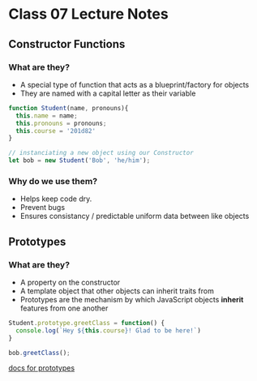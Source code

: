 # Class 07 Lecture Notes

## Constructor Functions

### What are they?

- A special type of function that acts as a blueprint/factory for objects
- They are named with a capital letter as their variable 

```js
function Student(name, pronouns){
  this.name = name;
  this.pronouns = pronouns;
  this.course = '201d82'
}

// instanciating a new object using our Constructor
let bob = new Student('Bob', 'he/him');
```

### Why do we use them?

- Helps keep code dry.
- Prevent bugs
- Ensures consistancy / predictable uniform data between like objects

## Prototypes

### What are they?

- A property on the constructor
- A template object that other objects can inherit traits from
- Prototypes are the mechanism by which JavaScript objects **inherit** features from one another

```js
Student.prototype.greetClass = function() {
  console.log(`Hey ${this.course}! Glad to be here!`)
}

bob.greetClass();
```

[docs for prototypes](https://developer.mozilla.org/en-US/docs/Learn/JavaScript/Objects/Object_prototypes)
